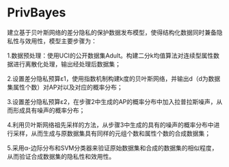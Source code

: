 # PrivBayes

建立基于贝叶斯网络的差分隐私的保护数据发布模型，使得结构化数据同时兼备隐私性与效用性，模型主要步骤为： 

1.数据预处理：使用UCI的公开数据集Adult。构建二分k均值算法对连续型属性数据进行离散化处理，输出经处理后数据集；

2.设置差分隐私预算ε1，使用指数机制构建k度的贝叶斯网络，并输出d（d为数据集属性个数）对AP对以及对应的概率分布；

3.设置差分隐私预算ε2，在步骤2中生成的AP的概率分布中加入拉普拉斯噪声，从而形成具有噪声的概率分布；

4.利用贝叶斯网络祖先采样的方法，从步骤3中生成的具有的噪声的概率分布中进行采样，从而生成与原数据集具有同样的元组个数和属性个数的合成数据集；

5.采用α-边际分布和SVM分类器来验证原始数据集和合成的数据集的相似程度，从而验证合成数据集的隐私性和效用性。
